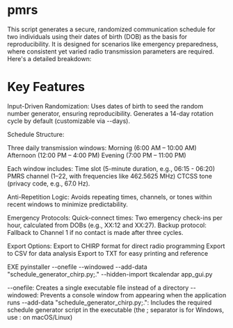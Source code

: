 # pmrs

This script generates a secure, randomized communication schedule for two individuals using their dates of birth (DOB) as the basis for reproducibility. It is designed for scenarios like emergency preparedness, where consistent yet varied radio transmission parameters are required. Here's a detailed breakdown:

# Key Features
Input-Driven Randomization:
  Uses dates of birth to seed the random number generator, ensuring reproducibility.
  Generates a 14-day rotation cycle by default (customizable via --days).

Schedule Structure:

  Three daily transmission windows:
  Morning (6:00 AM – 10:00 AM)
  Afternoon (12:00 PM – 4:00 PM)
  Evening (7:00 PM – 11:00 PM)

Each window includes:
  Time slot (5-minute duration, e.g., 06:15 - 06:20)
  PMRS channel (1–22, with frequencies like 462.5625 MHz)
  CTCSS tone (privacy code, e.g., 67.0 Hz).

Anti-Repetition Logic:
  Avoids repeating times, channels, or tones within recent windows to minimize predictability.

Emergency Protocols:
  Quick-connect times: Two emergency check-ins per hour, calculated from DOBs (e.g., XX:12 and XX:27).
  Backup protocol: Fallback to Channel 1 if no contact is made after three cycles.

Export Options:
  Export to CHIRP format for direct radio programming
  Export to CSV for data analysis
  Export to TXT for easy printing and reference

EXE
      pyinstaller --onefile --windowed --add-data "schedule_generator_chirp.py;." --hidden-import tkcalendar app_gui.py

--onefile: Creates a single executable file instead of a directory
--windowed: Prevents a console window from appearing when the application runs
--add-data "schedule_generator_chirp.py;.": Includes the required schedule generator script in the executable (the ; separator is for Windows, use : on macOS/Linux)

